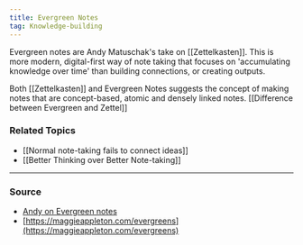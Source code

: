 ```yaml
---
title: Evergreen Notes
tag: Knowledge-building 
---
```


Evergreen notes are Andy Matuschak's take on [[Zettelkasten]]. This is more modern, digital-first way of note taking that focuses on 'accumulating knowledge over time' than building connections, or creating outputs.

Both [[Zettelkasten]] and Evergreen Notes suggests the concept of making notes that are concept-based, atomic and densely linked notes. [[Difference between Evergreen and Zettel]]

### Related Topics
- [[Normal note-taking fails to connect ideas]]
- [[Better Thinking over Better Note-taking]]

--- 
### Source
- [Andy on Evergreen notes](https://notes.andymatuschak.org/Evergreen_notes)
- [https://maggieappleton.com/evergreens](https://maggieappleton.com/evergreens)
